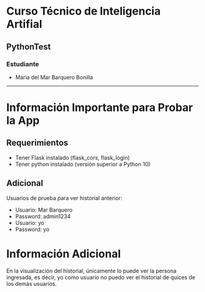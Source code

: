 # Curso Técnico de Inteligencia Artifial

## PythonTest

### Estudiante

- Maria del Mar Barquero Bonilla

---
# Información Importante para Probar la App

## Requerimientos

- Tener Flask instalado (flask_cors, flask_login)
- Tener python instalado (versión superior a Python 10)

## Adicional

Usuarios de prueba para ver historial anterior:

- Usuario: Mar Barquero
- Password: admin1234
- Usuario: yo
- Password: yo

# Información Adicional

En la visualización del historial, únicamente lo puede ver la persona ingresada, es decir, yo como usuario no puedo ver el historial de quices de los demás usuarios.